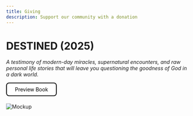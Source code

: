 ```yaml
---
title: Giving
description: Support our community with a donation
---
```


# DESTINED (2025)

*A testimony of modern-day miracles, supernatural encounters, and raw personal life stories that will leave you questioning the goodness of God in a dark world.*

<div style="margin-bottom: 20px;">
  <a
    href="https://destined-book.notion.site/DESTINED-2025-1b950ab615eb80fd98d2c66c2356bb78?pvs=73"
    style="
      display: inline-block;
      padding: 8px 22px;
      color: black;
      background-color: white;
      border: 2px solid black;
      border-radius: 8px;
      transition: background-color 0.3s, color 0.3s;
      text-decoration: none;
    "
    onmouseover="this.style.backgroundColor='gray'; this.style.color='white';"
    onmouseout="this.style.backgroundColor='white'; this.style.color='black';"
  >
    Preview Book
  </a>
</div>

![Mockup](/img/mockup.png)
